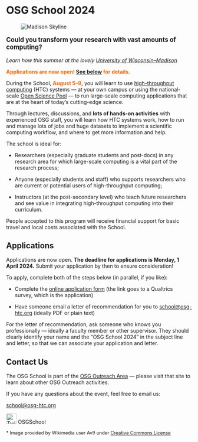 # OSG School 2024

<figure>
    <img src="assets/Madison_Skyline.jpeg" alt="Madison Skyline" />
</figure>

<p style="font-size: larger; font-weight: bold;">Could you transform your research with vast amounts of computing?</p>

*Learn how this summer at the lovely [University of Wisconsin–Madison](https://wisc.edu/)*

<p style="color: #FF6600; font-weight: bold;">Applications are now open! <a href="#applications">See below</a> for details.</p>

During the School,
<span style="font-weight: bold; color: #FF6600;">August 5&ndash;9</span>,
you will learn to use [high-throughput computing](https://htcondor.org/htc.html) (HTC) systems
&mdash;
at your own campus or
using the national-scale [Open Science Pool](https://osg-htc.org/services/open_science_pool.html)
&mdash;
to run large-scale computing applications that are at the heart of today’s cutting-edge science.

Through lectures, discussions, and **lots of hands-on activities** with experienced OSG staff,
you will learn how HTC systems work,
how to run and manage lots of jobs and huge datasets to implement a scientific computing workflow,
and where to get more information and help.

The school is ideal for:

*   Researchers (especially graduate students and post-docs) in any research area
    for which large-scale computing is a vital part of the research process;

*   Anyone (especially students and staff) who supports researchers
    who are current or potential users of high-throughput computing;

*   Instructors (at the post-secondary level) who teach future researchers and
    see value in integrating high-throughput computing into their curriculum.

People accepted to this program will receive financial support for
basic travel and local costs associated with the School.


## Applications

Applications are now open.
**The deadline for applications is Monday, 1 April 2024.**
Submit your application by then to ensure consideration!

To apply, complete both of the steps below (in parallel, if you like):

* Complete the [online application form](https://uwmadison.co1.qualtrics.com/jfe/form/SV_e3bMhbSRecLzWxo)
  (the link goes to a Qualtrics survey, which is the application)

* Have someone email a letter of recommendation for you to
  [school@osg-htc.org](mailto:school@osg-htc.org)
  (ideally PDF or plain text)

For the letter of recommendation, ask someone who knows you professionally&nbsp;&mdash;
ideally a faculty member or other supervisor.
They should clearly identify your name and the “OSG School 2024” in the subject line and letter,
so that we can associate your application and letter.


## Contact Us

The OSG School is part of the
[OSG Outreach Area](https://osg-htc.org/outreach/)&nbsp;&mdash;
please visit that site to learn about other OSG Outreach activities.

If you have any questions about the event, feel free to email us:

<school@osg-htc.org>

<a href="https://twitter.com/OSGSchool" target="_blank" style="border: 0px none black; text-decoration: none;"><img src="files/Twitter_logo_blue.png" style="height: 28px; width: 28px; background-color: white;" alt="Twitter logo"></a> OSGSchool

<p style="font-size: 90%;">* Image provided by Wikimedia user Av9 under <a href="https://creativecommons.org/licenses/by-sa/4.0/deed.en">Creative Commons License</a></p>
